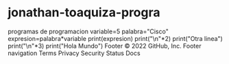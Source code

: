 # jonathan-toaquiza-progra
programas de programacion
variable=5
palabra="Cisco"
expresion=palabra*variable
print(expresion)
print("\n"*2)
print("Otra linea")
print("\n"*3)
print("Hola Mundo")
Footer
© 2022 GitHub, Inc.
Footer navigation
Terms
Privacy
Security
Status
Docs
